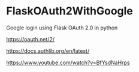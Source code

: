 # FlaskOAuth2WithGoogle
 Google login using Flask OAuth 2.0 in python


https://oauth.net/2/

https://docs.authlib.org/en/latest/

https://www.youtube.com/watch?v=BfYsdNaHrps

